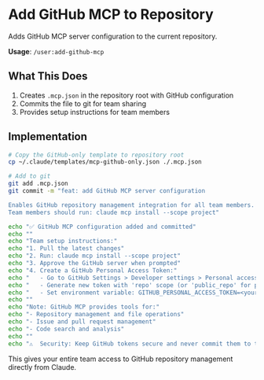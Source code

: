 # Add GitHub MCP to Repository

Adds GitHub MCP server configuration to the current repository.

**Usage**: `/user:add-github-mcp`

## What This Does

1. Creates `.mcp.json` in the repository root with GitHub configuration
2. Commits the file to git for team sharing
3. Provides setup instructions for team members

## Implementation

```bash
# Copy the GitHub-only template to repository root
cp ~/.claude/templates/mcp-github-only.json ./.mcp.json

# Add to git
git add .mcp.json
git commit -m "feat: add GitHub MCP server configuration

Enables GitHub repository management integration for all team members.
Team members should run: claude mcp install --scope project"

echo "✅ GitHub MCP configuration added and committed"
echo ""
echo "Team setup instructions:"
echo "1. Pull the latest changes"
echo "2. Run: claude mcp install --scope project"
echo "3. Approve the GitHub server when prompted"
echo "4. Create a GitHub Personal Access Token:"
echo "   - Go to GitHub Settings > Developer settings > Personal access tokens"
echo "   - Generate new token with 'repo' scope (or 'public_repo' for public only)"
echo "   - Set environment variable: GITHUB_PERSONAL_ACCESS_TOKEN=<your_token>"
echo ""
echo "Note: GitHub MCP provides tools for:"
echo "- Repository management and file operations"
echo "- Issue and pull request management"
echo "- Code search and analysis"
echo ""
echo "⚠️  Security: Keep GitHub tokens secure and never commit them to the repository"
```

This gives your entire team access to GitHub repository management directly from Claude.